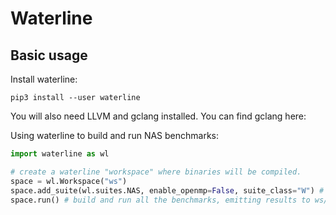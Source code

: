 # Waterline

## Basic usage
Install waterline:
```
pip3 install --user waterline
```
You will also need LLVM and gclang installed. You can find gclang here: 


Using waterline to build and run NAS benchmarks:
```python
import waterline as wl

# create a waterline "workspace" where binaries will be compiled.
space = wl.Workspace("ws")
space.add_suite(wl.suites.NAS, enable_openmp=False, suite_class="W") # build the "W" class of NAS.
space.run() # build and run all the benchmarks, emitting results to ws/results
```
